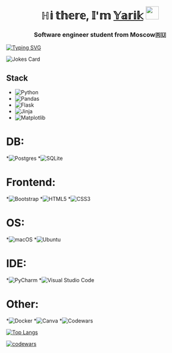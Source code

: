 <h1 align="center">ℍ𝕚 𝕥𝕙𝕖𝕣𝕖, 𝕀'𝕞 <a href="https://www.instagram.com/aguynamedyarik?igsh=MXhkcmtuczg1a2R2ag%3D%3D&utm_source=qr" target="_blank">𝕐𝕒𝕣𝕚𝕜</a> 
<img src="https://github.com/blackcater/blackcater/raw/main/images/Hi.gif" width="35" height="35"><h3 align="center">Software engineer student from Moscow🇷🇺</h3>


[![Typing SVG](https://readme-typing-svg.herokuapp.com?color=%2336BCF7&lines=Nice+to+see+ya)](https://git.io/typing-svg)



<img src="https://readme-jokes.vercel.app/api" alt="Jokes Card" />


## Stack
* ![Python](https://img.shields.io/badge/python-3670A0?style=for-the-badge&logo=python&logoColor=ffdd54)
* ![Pandas](https://img.shields.io/badge/pandas-%23150458.svg?style=for-the-badge&logo=pandas&logoColor=white)
* ![Flask](https://img.shields.io/badge/flask-%23000.svg?style=for-the-badge&logo=flask&logoColor=white)
* ![Jinja](https://img.shields.io/badge/jinja-white.svg?style=for-the-badge&logo=jinja&logoColor=black)
* ![Matplotlib](https://img.shields.io/badge/Matplotlib-%23ffffff.svg?style=for-the-badge&logo=Matplotlib&logoColor=black)

# DB:
*![Postgres](https://img.shields.io/badge/postgres-%23316192.svg?style=for-the-badge&logo=postgresql&logoColor=white)
*![SQLite](https://img.shields.io/badge/sqlite-%2307405e.svg?style=for-the-badge&logo=sqlite&logoColor=white)

# Frontend:
*![Bootstrap](https://img.shields.io/badge/bootstrap-%238511FA.svg?style=for-the-badge&logo=bootstrap&logoColor=white)
*![HTML5](https://img.shields.io/badge/html5-%23E34F26.svg?style=for-the-badge&logo=html5&logoColor=white)
*![CSS3](https://img.shields.io/badge/css3-%231572B6.svg?style=for-the-badge&logo=css3&logoColor=white)

# OS:
*![macOS](https://img.shields.io/badge/mac%20os-000000?style=for-the-badge&logo=macos&logoColor=F0F0F0)
*![Ubuntu](https://img.shields.io/badge/Ubuntu-E95420?style=for-the-badge&logo=ubuntu&logoColor=white)


# IDE:
*![PyCharm](https://img.shields.io/badge/pycharm-143?style=for-the-badge&logo=pycharm&logoColor=black&color=black&labelColor=green)
*![Visual Studio Code](https://img.shields.io/badge/Visual%20Studio%20Code-0078d7.svg?style=for-the-badge&logo=visual-studio-code&logoColor=white)


# Other:
*![Docker](https://img.shields.io/badge/docker-%230db7ed.svg?style=for-the-badge&logo=docker&logoColor=white)
*![Canva](https://img.shields.io/badge/Canva-%2300C4CC.svg?style=for-the-badge&logo=Canva&logoColor=white)
*![Codewars](https://img.shields.io/badge/Codewars-B1361E?style=for-the-badge&logo=codewars&logoColor=grey)



[![Top Langs](https://github-readme-stats.vercel.app/api/top-langs/?username=Yarchez&layout=compact)](https://github.com/anuraghazra/github-readme-stats)

[![codewars](https://www.codewars.com/users/Yarchez/badges/small)](https://www.codewars.com/users/Yarchez) 

